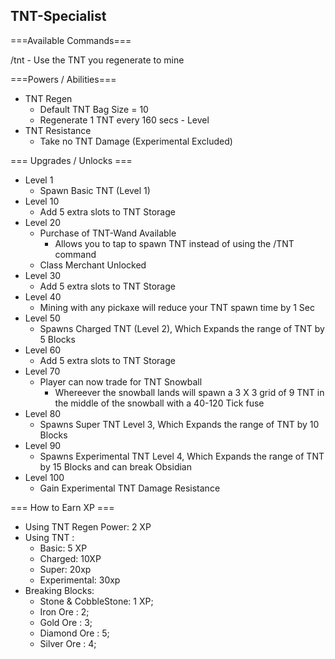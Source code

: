 TNT-Specialist
---
===Available Commands===

/tnt - Use the TNT you regenerate to mine

===Powers / Abilities===
- TNT Regen
    - Default TNT Bag Size = 10
   - Regenerate 1 TNT every 160 secs - Level
- TNT Resistance
    - Take no TNT Damage (Experimental Excluded)
    
=== Upgrades / Unlocks ===
- Level 1
    - Spawn Basic TNT (Level 1)
- Level 10
    - Add 5 extra slots to TNT Storage
- Level 20
    - Purchase of TNT-Wand Available
        - Allows you to tap to spawn TNT instead of using the /TNT command
    - Class Merchant Unlocked
- Level 30
    - Add 5 extra slots to TNT Storage
- Level 40
    - Mining with any pickaxe will reduce your TNT spawn time by 1 Sec
- Level 50
    - Spawns Charged TNT (Level 2), Which Expands the range of TNT by 5 Blocks
- Level 60
    - Add 5 extra slots to TNT Storage
- Level 70
    - Player can now trade for TNT Snowball
        - Whereever the snowball lands will spawn a 3 X 3 grid of 9 TNT in the middle of the snowball with a 40-120 Tick fuse
- Level 80
    - Spawns Super TNT Level 3, Which Expands the range of TNT by 10 Blocks
- Level 90
    - Spawns Experimental TNT Level 4, Which Expands the range of TNT by 15 Blocks and can break Obsidian
- Level 100
    - Gain Experimental TNT Damage Resistance
    
=== How to Earn XP ===

- Using TNT Regen Power: 2 XP
- Using TNT :
    - Basic: 5 XP
    - Charged: 10XP
    - Super: 20xp
    - Experimental: 30xp
- Breaking Blocks:
    - Stone & CobbleStone: 1 XP;
    - Iron Ore : 2;
    - Gold Ore : 3;
    - Diamond Ore : 5;
    - Silver Ore : 4;